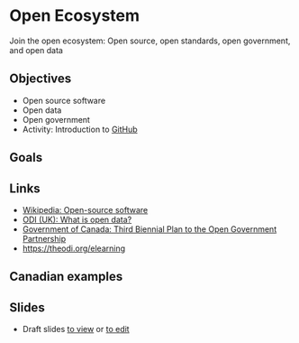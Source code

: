 # Open Ecosystem

Join the open ecosystem: Open source, open standards, open government, and open data

## Objectives
- Open source software
- Open data
- Open government
- Activity: Introduction to [GitHub](https://github.com/)


## Goals

## Links

- [Wikipedia: Open-source software](https://en.wikipedia.org/wiki/Open-source_software)
- [ODI (UK): What is open data?](https://theodi.org/what-is-open-data)
- [Government of Canada: Third Biennial Plan to the Open Government Partnership](http://open.canada.ca/en/content/third-biennial-plan-open-government-partnership)
- https://theodi.org/elearning

## Canadian examples

## Slides
-  Draft slides [to view](http://ottawacivictech.ca/Digital-Government-Civic-Tech-Open-Curriculum/Open/slides.html) or [to edit](https://github.com/YOWCT/Digital-Government-Civic-Tech-Open-Curriculum/edit/master/Open/slides.md)
